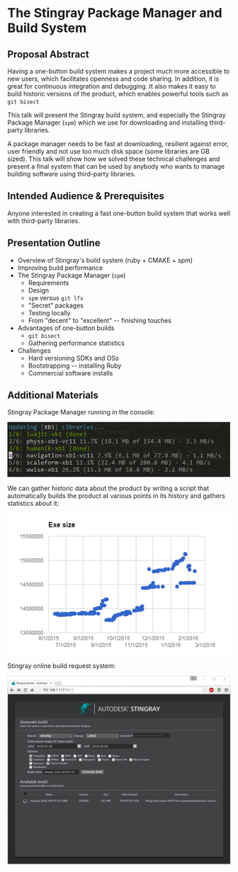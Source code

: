 # The Stingray Package Manager and Build System

## Proposal Abstract

Having a one-button build system makes a project much more accessible to new
users, which facilitates openness and code sharing. In addition, it is great
for continuous integration and debugging. It also makes it easy to build
historic versions of the product, which enables powerful tools such as
`git bisect`

This talk will present the Stingray build system, and especially the Stingray
Package Manager (`spm`) which we use for downloading and installing third-party
libraries.

A package manager needs to be fast at downloading, resilient against error,
user friendly and not use too much disk space (some libraries are GB sized).
This talk will show how we solved these technical challenges and present a
final system that can be used by anybody who wants to manage building software
using third-party libraries.

## Intended Audience & Prerequisites

Anyone interested in creating a fast one-button build system that works well
with third-party libraries.

## Presentation Outline

* Overview of Stingray's build system (ruby + CMAKE + spm)
* Improving build performance
* The Stingray Package Manager (`spm`)
	* Requirements
	* Design
	* `spm` versus `git lfs`
	* "Secret" packages
	* Testing locally
	* From "decent" to "excellent" -- finishing touches
* Advantages of one-button builds
	* `git bisect`
	* Gathering performance statistics
* Challenges
	* Hard versioning SDKs and OSs
	* Bootstrapping -- installing Ruby
	* Commercial software installs

## Additional Materials

Stingray Package Manager running in the console:

![spm](spm.png)

We can gather historic data about the product by writing a script that
automatically builds the product at various points in its history and gathers
statistics about it:

![egraph of exe size](exe-size.png)

Stingray online build request system:

![Stingray online build buffet](online-builds.jpg)
